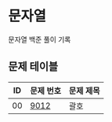 # 문자열 <String>
문자열 백준 풀이 기록
## 문제 테이블
|ID|문제 번호|문제 제목|
|---|------|---|
|00|[9012](https://www.acmicpc.net/problem/9012)|괄호|
